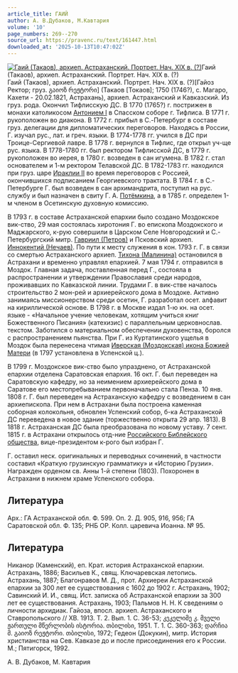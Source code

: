 ```yaml
---
article_title: ГАИЙ
author: А. В.Дубаков, М.Кавтария
volume: '10'
page_numbers: 269--270
source_url: https://pravenc.ru/text/161447.html
downloaded_at: '2025-10-13T10:47:02Z'
---
```


[![Гаий (Такаов), архиеп. Астраханский. Портрет. Нач. XIX в. (?)](https://pravenc.ru/data/871/466/1234/i200.jpg "Кликните для увеличения картинки")](https://pravenc.ru/data/871/466/1234/i400.jpg)Гаий (Такаов), архиеп. Астраханский. Портрет. Нач. XIX в. (?)  
Гаий (Такаов), архиеп. Астраханский. Портрет. Нач. XIX в. (?)[Гайоз Ректор; груз. გაიოზ რეჟტორი] (Такаов [Токаов]; 1750 (1746?), с. Магаро, Кахети - 20.02.1821, Астрахань), архиеп. Астраханский и Кавказский. Из груз. рода. Окончил Тифлисскую ДС. В 1770 (1765?) г. пострижен в монахи католикосом [Антонием I](<https://pravenc.ru/text/Антонием I.html>) в Спасском соборе г. Тифлиса. В 1771 г. рукоположен во диакона. В 1772 г. прибыл в C.-Петербург в составе груз. делегации для дипломатических переговоров. Находясь в России, Г. изучал рус., лат. и греч. языки. В 1774-1778 гг. учился в ДС при Троице-Сергиевой лавре. В 1778 г. вернулся в Тифлис, где открыл уч-ще рус. языка. В 1778-1780 гг. был ректором Тифлисской ДС, в 1779 г. рукоположен во иерея, в 1780 г. возведен в сан игумена. В 1782 г. стал основателем и 1-м ректором Телавской ДС. В 1782-1783 гг. находился при груз. царе [Ираклии II](<https://pravenc.ru/text/Ираклии II.html>) во время переговоров с Россией, окончившихся подписанием Георгиевского трактата. В 1784 г. в С.-Петербурге Г. был возведен в сан архимандрита, поступил на рус. службу и был назначен в свиту Г. А. [Потёмкина](https://pravenc.ru/text/Потёмкина.html), а в 1785 г. определен 1-м членом в Осетинскую духовную комиссию.

В 1793 г. в составе Астраханской епархии было создано Моздокское вик-ство, 29 мая состоялась хиротония Г. во епископа Моздокского и Маджарского, к-рую совершили в Царском Селе Новгородский и С.-Петербургский митр. [Гавриил (Петров)](<https://pravenc.ru/text/Гавриил (Петров).html>) и Псковский архиеп. [Иннокентий (Нечаев)](<https://pravenc.ru/text/Иннокентий (Нечаев).html>). По пути к месту служения в кон. 1793 г. Г. в связи со смертью Астраханского архиеп. [Тихона (Малинина)](<https://pravenc.ru/text/Тихона (Малинина).html>) остановился в Астрахани и временно управлял епархией. 7 мая 1794 г. отправился в Моздок. Главная задача, поставленная перед Г., состояла в распространении и утверждении Православия среди народов, проживавших по Кавказской линии. Трудами Г. в вик-стве началось строительство 2 мон-рей и архиерейского дома в Моздоке. Активно занимаясь миссионерством среди осетин, Г. разработал осет. алфавит на кириллической основе. В 1798 г. в Москве издал 1-ю кн. на осет. языке - «Начальное учение человекам, хотящим учиться книг Божественного Писания» (катехизис) с параллельным церковнослав. текстом. Заботился о материальном обеспечении духовенства, боролся с распространением пьянства. При Г. из Куртатинского ущелья в Моздок была перенесена чтимая [Иверская (Моздокская) икона Божией Матери](<https://pravenc.ru/text/Иверская (Моздокская) икона Божией Матери.html>) (в 1797 установлена в Успенской ц.).

В 1799 г. Моздокское вик-ство было упразднено, от Астраханской епархии отделена Саратовская епархия. 16 окт. Г. был переведен на Саратовскую кафедру, но за неимением архиерейского дома в Саратове его местопребыванием первоначально стала Пенза. 10 янв. 1808 г. Г. был переведен на Астраханскую кафедру с возведением в сан архиепископа. При нем в Астрахани была построена каменная соборная колокольня, обновлен Успенский собор, б-ка Астраханской ДС переведена в новое здание (торжественно открыта 29 апр. 1813). В 1818 г. Астраханская ДС была преобразована по новому уставу. 7 сент. 1815 г. в Астрахани открылось отд-ние [Российского Библейского общества](<https://pravenc.ru/text/Российского Библейского общества.html>), вице-президентом к-рого был избран Г.

Г. оставил неск. оригинальных и переводных сочинений, в частности составил «Краткую грузинскую грамматику» и «Историю Грузии». Награжден орденом св. Анны 1-й степени (1803). Похоронен в Астрахани в нижнем храме Успенского собора.

## Литература

Арх.: ГА Астраханской обл. Ф. 599. Оп. 2. Д. 905, 916, 956; ГА Саратовской обл. Ф. 135; РНБ ОР. Колл. царевича Иоанна. № 95.

## Литература

Никанор (Каменский), еп. Крат. история Астраханской епархии. Астрахань, 1886; Васильев К., свящ. Ключаревская летопись. Астрахань, 1887; Благонравов М. Д., прот. Архиереи Астраханской епархии за 300 лет ее существования с 1602 до 1902 г. Астрахань, 1902; Савинский И. И., свящ. Ист. записка об Астраханской епархии за 300 лет ее существования. Астрахань, 1903; Пальмов Н. Н. К сведениям о личности архидиак. Гайоза, впосл. архиеп. Астраханского и Ставропольского // ХВ. 1913. Т. 2. Вып. 1. С. 36-53; კეკელიმე კ. მველი ჟართული მწერლობის ისტორია. 
თბილისი, 1951. Т. 1. С. 360-363; დარჩია მ. გაიოზ რეჟტორი. თბილისი, 1972; Гедеон (Докукин), митр. История христианства на Сев. Кавказе до и после присоединения его к России. М.; Пятигорск, 1992.

А. В.  Дубаков,   М.  Кавтария
